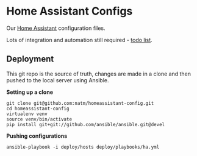 # Home Assistant Configs

Our [Home Assistant](https://home-assistant.io/) configuration files.

Lots of integration and automation still required - [todo list](TODO.md).

## Deployment

This git repo is the source of truth, changes are made in a clone and then pushed to the local server using Ansible.

**Setting up a clone**

```
git clone git@github.com:natm/homeassistant-config.git
cd homeassistant-config
virtualenv venv
source venv/bin/activate
pip install git+git://github.com/ansible/ansible.git@devel
```

**Pushing configurations**

```
ansible-playbook -i deploy/hosts deploy/playbooks/ha.yml
```
